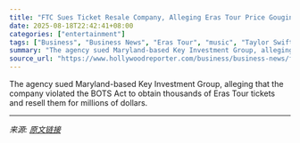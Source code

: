 ```yaml
---
title: "FTC Sues Ticket Resale Company, Alleging Eras Tour Price Gouging Scheme"
date: 2025-08-18T22:42:41+08:00
categories: ["entertainment"]
tags: ["Business", "Business News", "Eras Tour", "music", "Taylor Swift"]
summary: "The agency sued Maryland-based Key Investment Group, alleging that the company violated the BOTS Act to obtain thousands of Eras Tour tickets and resell them for millions of dollars."
source_url: "https://www.hollywoodreporter.com/business/business-news/ftc-sues-ticket-resale-company-over-eras-tour-tickets-1236347189/"
---
```


The agency sued Maryland-based Key Investment Group, alleging that the company violated the BOTS Act to obtain thousands of Eras Tour tickets and resell them for millions of dollars.

---

*来源: [原文链接](https://www.hollywoodreporter.com/business/business-news/ftc-sues-ticket-resale-company-over-eras-tour-tickets-1236347189/)*
